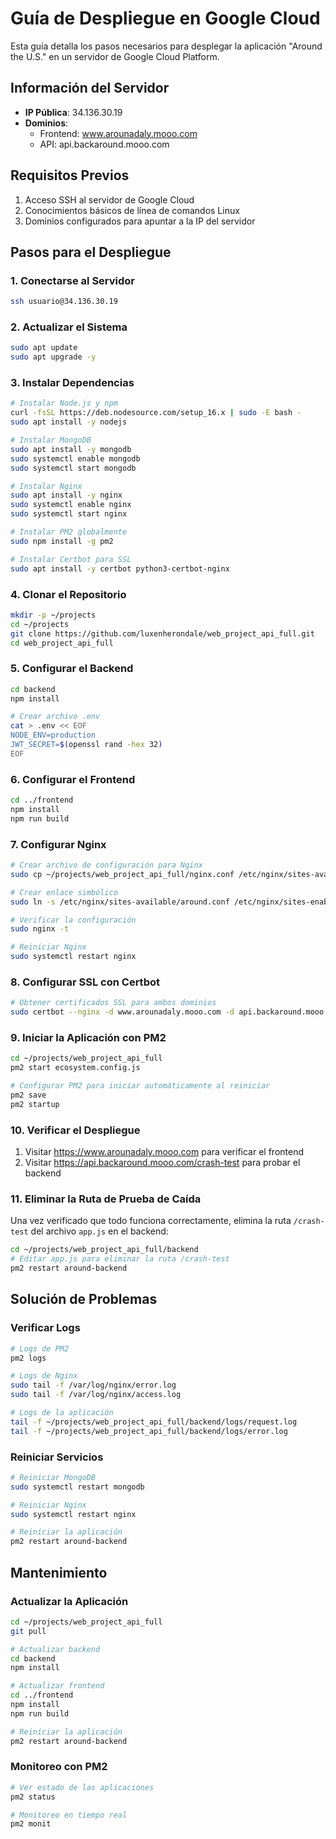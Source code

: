 # Guía de Despliegue en Google Cloud

Esta guía detalla los pasos necesarios para desplegar la aplicación "Around the U.S." en un servidor de Google Cloud Platform.

## Información del Servidor

- **IP Pública**: 34.136.30.19
- **Dominios**:
  - Frontend: www.arounadaly.mooo.com
  - API: api.backaround.mooo.com

## Requisitos Previos

1. Acceso SSH al servidor de Google Cloud
2. Conocimientos básicos de línea de comandos Linux
3. Dominios configurados para apuntar a la IP del servidor

## Pasos para el Despliegue

### 1. Conectarse al Servidor

```bash
ssh usuario@34.136.30.19
```

### 2. Actualizar el Sistema

```bash
sudo apt update
sudo apt upgrade -y
```

### 3. Instalar Dependencias

```bash
# Instalar Node.js y npm
curl -fsSL https://deb.nodesource.com/setup_16.x | sudo -E bash -
sudo apt install -y nodejs

# Instalar MongoDB
sudo apt install -y mongodb
sudo systemctl enable mongodb
sudo systemctl start mongodb

# Instalar Nginx
sudo apt install -y nginx
sudo systemctl enable nginx
sudo systemctl start nginx

# Instalar PM2 globalmente
sudo npm install -g pm2

# Instalar Certbot para SSL
sudo apt install -y certbot python3-certbot-nginx
```

### 4. Clonar el Repositorio

```bash
mkdir -p ~/projects
cd ~/projects
git clone https://github.com/luxenherondale/web_project_api_full.git
cd web_project_api_full
```

### 5. Configurar el Backend

```bash
cd backend
npm install

# Crear archivo .env
cat > .env << EOF
NODE_ENV=production
JWT_SECRET=$(openssl rand -hex 32)
EOF
```

### 6. Configurar el Frontend

```bash
cd ../frontend
npm install
npm run build
```

### 7. Configurar Nginx

```bash
# Crear archivo de configuración para Nginx
sudo cp ~/projects/web_project_api_full/nginx.conf /etc/nginx/sites-available/around.conf

# Crear enlace simbólico
sudo ln -s /etc/nginx/sites-available/around.conf /etc/nginx/sites-enabled/

# Verificar la configuración
sudo nginx -t

# Reiniciar Nginx
sudo systemctl restart nginx
```

### 8. Configurar SSL con Certbot

```bash
# Obtener certificados SSL para ambos dominios
sudo certbot --nginx -d www.arounadaly.mooo.com -d api.backaround.mooo.com
```

### 9. Iniciar la Aplicación con PM2

```bash
cd ~/projects/web_project_api_full
pm2 start ecosystem.config.js

# Configurar PM2 para iniciar automáticamente al reiniciar
pm2 save
pm2 startup
```

### 10. Verificar el Despliegue

1. Visitar https://www.arounadaly.mooo.com para verificar el frontend
2. Visitar https://api.backaround.mooo.com/crash-test para probar el backend

### 11. Eliminar la Ruta de Prueba de Caída

Una vez verificado que todo funciona correctamente, elimina la ruta `/crash-test` del archivo `app.js` en el backend:

```bash
cd ~/projects/web_project_api_full/backend
# Editar app.js para eliminar la ruta /crash-test
pm2 restart around-backend
```

## Solución de Problemas

### Verificar Logs

```bash
# Logs de PM2
pm2 logs

# Logs de Nginx
sudo tail -f /var/log/nginx/error.log
sudo tail -f /var/log/nginx/access.log

# Logs de la aplicación
tail -f ~/projects/web_project_api_full/backend/logs/request.log
tail -f ~/projects/web_project_api_full/backend/logs/error.log
```

### Reiniciar Servicios

```bash
# Reiniciar MongoDB
sudo systemctl restart mongodb

# Reiniciar Nginx
sudo systemctl restart nginx

# Reiniciar la aplicación
pm2 restart around-backend
```

## Mantenimiento

### Actualizar la Aplicación

```bash
cd ~/projects/web_project_api_full
git pull

# Actualizar backend
cd backend
npm install

# Actualizar frontend
cd ../frontend
npm install
npm run build

# Reiniciar la aplicación
pm2 restart around-backend
```

### Monitoreo con PM2

```bash
# Ver estado de las aplicaciones
pm2 status

# Monitoreo en tiempo real
pm2 monit
```
